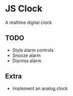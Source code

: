 # JS Clock
A realtime digital clock

## TODO
- Style alarm controls
- Snooze alarm
- Dismiss alarm

## Extra
- Implement an analog clock
